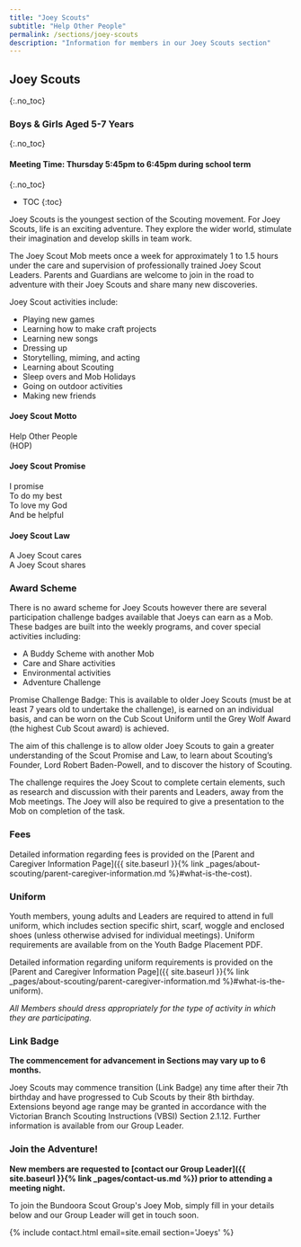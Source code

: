 ```yaml
---
title: "Joey Scouts"
subtitle: "Help Other People"
permalink: /sections/joey-scouts
description: "Information for members in our Joey Scouts section"
---
```


## Joey Scouts
{:.no_toc}

### Boys & Girls Aged 5-7 Years
{:.no_toc}

#### Meeting Time: Thursday 5:45pm to 6:45pm during school term
{:.no_toc}

- TOC
{:toc}

Joey Scouts is the youngest section of the Scouting movement. For Joey Scouts, life is an exciting adventure. They explore the wider world, stimulate their imagination and develop skills in team work.

The Joey Scout Mob meets once a week for approximately 1 to 1.5 hours under the care and supervision of professionally trained Joey Scout Leaders. Parents and Guardians are welcome to join in the road to adventure with their Joey Scouts and share many new discoveries.

Joey Scout activities include:

 * Playing new games
 * Learning how to make craft projects
 * Learning new songs
 * Dressing up
 * Storytelling, miming, and acting
 * Learning about Scouting
 * Sleep overs and Mob Holidays
 * Going on outdoor activities
 * Making new friends

#### Joey Scout Motto

Help Other People  
(HOP)

#### Joey Scout Promise

I promise  
To do my best  
To love my God  
And be helpful

#### Joey Scout Law

A Joey Scout cares  
A Joey Scout shares  

### Award Scheme

There is no award scheme for Joey Scouts however there are several participation challenge badges available that Joeys can earn as a Mob. These badges are built into the weekly programs, and cover special activities including:

 * A Buddy Scheme with another Mob
 * Care and Share activities
 * Environmental activities
 * Adventure Challenge

Promise Challenge Badge: This is available to older Joey Scouts (must be at least 7 years old to undertake the challenge), is earned on an individual basis, and can be worn on the Cub Scout Uniform until the Grey Wolf Award (the highest Cub Scout award) is achieved.

The aim of this challenge is to allow older Joey Scouts to gain a greater understanding of the Scout Promise and Law, to learn about Scouting’s Founder, Lord Robert Baden-Powell, and to discover the history of Scouting.

The challenge requires the Joey Scout to complete certain elements, such as research and discussion with their parents and Leaders, away from the Mob meetings. The Joey will also be required to give a presentation to the Mob on completion of the task.

### Fees

Detailed information regarding fees is provided on the [Parent and Caregiver Information Page]({{ site.baseurl }}{% link _pages/about-scouting/parent-caregiver-information.md %}#what-is-the-cost).

### Uniform

Youth members, young adults and Leaders are required to attend in full uniform, which includes section specific shirt, scarf, woggle and enclosed shoes (unless otherwise advised for individual meetings). Uniform requirements are available from on the Youth Badge Placement PDF.

Detailed information regarding uniform requirements is provided on the [Parent and Caregiver Information Page]({{ site.baseurl }}{% link _pages/about-scouting/parent-caregiver-information.md %}#what-is-the-uniform).

*All Members should dress appropriately for the type of activity in which they are participating.*

### Link Badge

**The commencement for advancement in Sections may vary up to 6 months.**

Joey Scouts may commence transition (Link Badge) any time after their 7th birthday and have progressed to Cub Scouts by their 8th birthday. Extensions beyond age range may be granted in accordance with the Victorian Branch Scouting Instructions (VBSI) Section 2.1.12. Further information is available from our Group Leader.

### Join the Adventure!

**New members are requested to [contact our Group Leader]({{ site.baseurl }}{% link _pages/contact-us.md %}) prior to attending a meeting night.**

To join the Bundoora Scout Group's Joey Mob, simply fill in your details below and our Group Leader will get in touch soon.

{% include contact.html email=site.email section='Joeys' %}
